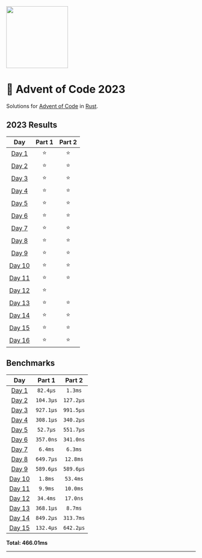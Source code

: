 <img src="./.assets/christmas_ferris.png" width="164">

# 🎄 Advent of Code 2023

Solutions for [Advent of Code](https://adventofcode.com/) in [Rust](https://www.rust-lang.org/).

<!--- advent_readme_stars table --->
## 2023 Results

| Day | Part 1 | Part 2 |
| :---: | :---: | :---: |
| [Day 1](https://adventofcode.com/2023/day/1) | ⭐ | ⭐ |
| [Day 2](https://adventofcode.com/2023/day/2) | ⭐ | ⭐ |
| [Day 3](https://adventofcode.com/2023/day/3) | ⭐ | ⭐ |
| [Day 4](https://adventofcode.com/2023/day/4) | ⭐ | ⭐ |
| [Day 5](https://adventofcode.com/2023/day/5) | ⭐ | ⭐ |
| [Day 6](https://adventofcode.com/2023/day/6) | ⭐ | ⭐ |
| [Day 7](https://adventofcode.com/2023/day/7) | ⭐ | ⭐ |
| [Day 8](https://adventofcode.com/2023/day/8) | ⭐ | ⭐ |
| [Day 9](https://adventofcode.com/2023/day/9) | ⭐ | ⭐ |
| [Day 10](https://adventofcode.com/2023/day/10) | ⭐ | ⭐ |
| [Day 11](https://adventofcode.com/2023/day/11) | ⭐ | ⭐ |
| [Day 12](https://adventofcode.com/2023/day/12) | ⭐ |   |
| [Day 13](https://adventofcode.com/2023/day/13) | ⭐ | ⭐ |
| [Day 14](https://adventofcode.com/2023/day/14) | ⭐ | ⭐ |
| [Day 15](https://adventofcode.com/2023/day/15) | ⭐ | ⭐ |
| [Day 16](https://adventofcode.com/2023/day/16) | ⭐ | ⭐ |
<!--- advent_readme_stars table --->

<!--- benchmarking table --->
## Benchmarks

| Day | Part 1 | Part 2 |
| :---: | :---: | :---:  |
| [Day 1](./src/bin/01.rs) | `82.4µs` | `1.3ms` |
| [Day 2](./src/bin/02.rs) | `104.3µs` | `127.2µs` |
| [Day 3](./src/bin/03.rs) | `927.1µs` | `991.5µs` |
| [Day 4](./src/bin/04.rs) | `308.1µs` | `340.2µs` |
| [Day 5](./src/bin/05.rs) | `52.7µs` | `551.7µs` |
| [Day 6](./src/bin/06.rs) | `357.0ns` | `341.0ns` |
| [Day 7](./src/bin/07.rs) | `6.4ms` | `6.3ms` |
| [Day 8](./src/bin/08.rs) | `649.7µs` | `12.8ms` |
| [Day 9](./src/bin/09.rs) | `589.6µs` | `589.6µs` |
| [Day 10](./src/bin/10.rs) | `1.8ms` | `53.4ms` |
| [Day 11](./src/bin/11.rs) | `9.9ms` | `10.0ms` |
| [Day 12](./src/bin/12.rs) | `34.4ms` | `17.0ns` |
| [Day 13](./src/bin/13.rs) | `368.1µs` | `8.7ms` |
| [Day 14](./src/bin/14.rs) | `849.2µs` | `313.7ms` |
| [Day 15](./src/bin/15.rs) | `132.4µs` | `642.2µs` |

**Total: 466.01ms**
<!--- benchmarking table --->

---
